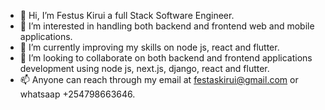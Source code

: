 - 👋 Hi, I’m Festus Kirui a full Stack Software Engineer.
- 👀 I’m interested in handling both backend and frontend web and mobile applications.
- 🌱 I’m currently improving my skills on node js, react and flutter.
- 💞️ I’m looking to collaborate on both backend and frontend applications development using node js, next.js, django, react and flutter.
- 📫 Anyone can reach through my email at festaskirui@gmail.com or whatsaap +254798663646.

<!---
Festorz/Festorz is a ✨ special ✨ repository because its `README.md` (this file) appears on your GitHub profile.
You can click the Preview link to take a look at your changes.
--->
